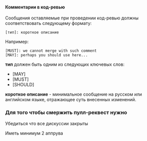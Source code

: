 
#### Комментарии в код-ревью

Сообщения оставляемые при проведении код-ревью должны соответствовать следующему формату:

```
[тип]: короткое описание
```

Например:
```
[MUST]: we cannot merge with such comment
[MAY]: perhaps you should use here...
```

**тип** должен быть одним из следующих ключевых слов:

- [MAY]
- [MUST]
- [SHOULD]

**короткое описание** - минимальное сообщение на русском или английском языке, отражающее суть внесенных изменений.

### Для того чтобы смержить пулл-реквест нужно

Убедиться что все дискуссии закрыты 

Иметь минимум 2 аппрува